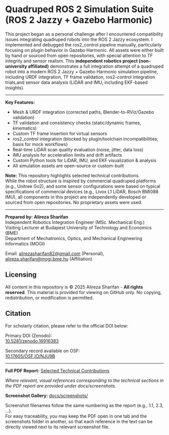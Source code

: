 # Quadruped ROS 2 Simulation Suite (ROS 2 Jazzy + Gazebo Harmonic)

This project began as a personal challenge after I encountered compatibility issues integrating quadruped robots into the ROS 2 Jazzy ecosystem. I implemented and debugged the ros2_control pipeline manually, particularly focusing on plugin behavior in Gazebo Harmonic. All assets were either built by hand or sourced from open repositories, with special attention to TF integrity and sensor realism. This **independent robotics project (non-university affiliated)** demonstrates a full integration attempt of a quadruped robot into a modern ROS 2 Jazzy + Gazebo Harmonic simulation pipeline, including URDF integration, TF frame validation, ros2-control integration trials,and sensor data analysis (LiDAR and IMU, including EKF-based insights).

---

**Key Features:**
- Mesh & URDF integration (corrected paths, Blender-to-RViz/Gazebo validation)
- TF validation and consistency checks (static/dynamic frames, kinematics)
- Custom TF frame insertion for virtual sensors
- ros2_control integration (blocked by plugin/toolchain incompatibilities; basis for mock workflows)
- Real-time LiDAR scan quality evaluation (noise, jitter, data loss)
- IMU analysis for acceleration limits and drift artifacts
- Custom Python tools for LiDAR, IMU, and EKF visualization & analysis
- All simulation assets are open-source or custom-built


**Note:** This repository highlights selected technical contributions.  
While the robot structure is inspired by commercial quadruped platforms (e.g., Unitree Go2), and some sensor configurations were based on typical specifications of commercial devices (e.g., Livox L1 LiDAR, Bosch BMI088 IMU), all components in this project are independently developed or sourced from open repositories. No proprietary assets were used.

---

**Prepared by:**
**Alireza Sharifan**  
Independent Robotics Integration Engineer (MSc. Mechanical Eng.)  
Visiting Lecturer at Budapest University of Technology and Economics (BME)  
Department of Mechatronics, Optics, and Mechanical Engineering Informatics (MOGI)

Email: alirezasharifan82@gmail.com (Personal), alireza.sharifan@mogi.bme.hu (Affiliation)

## Licensing
All content in this repository is © 2025 Alireza Sharifan - **All rights reserved**.
This material is provided for viewing on GitHub only. No copying, redistribution, or modification is permitted.

## Citation

For scholarly citation, please refer to the official DOI below:

Primary DOI (Zenodo):  
[10.5281/zenodo.16916383](https://doi.org/10.5281/zenodo.16916383) 

Secondary record available on OSF:  
[10.17605/OSF.IO/NJU9B](https://doi.org/10.17605/OSF.IO/NJU9B)

---

**Full PDF Report:** [Selected Technical Contributions](docs/Selected-Technical-Contributions.pdf) 

_Where relevant, visual references corresponding to the technical sections in the PDF report are provided under docs/screenshots._ 

**Screenshot Gallery:** [docs/screenshots/](docs/screenshots/)  

Screenshot filenames follow the same numbering as the report (e.g., 1.1, 2.3, …).  
For easy traceability, you may keep the PDF open in one tab and the screenshots folder in another, so that each reference in the text can be directly viewed next to its relevant screenshot file.



